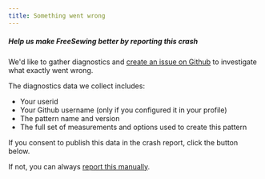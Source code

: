 ```yaml
---
title: Something went wrong
---
```


##### Help us make FreeSewing better by reporting this crash

We'd like to gather diagnostics
and [create an issue on Github](https://github.com/freesewing/freesewing/issues/new) to
investigate what exactly went wrong.

The diagnostics data we collect includes:

-   Your userid
-   Your Github username (only if you configured it in your profile)
-   The pattern name and version
-   The full set of measurements and options used to create this pattern

If you consent to publish this data in the crash report, click the button below.

If not, you can always [report this manually](https://github.com/freesewing/freesewing/issues/new).

